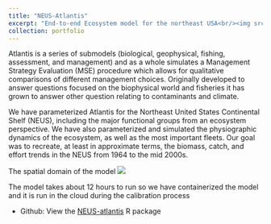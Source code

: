 ```yaml
---
title: "NEUS-Atlantis"
excerpt: "End-to-end Ecosystem model for the northeast USA<br/><img src='/images/portfolio/neus-200px.PNG'>"
collection: portfolio
---
```


Atlantis is a series of submodels (biological, geophysical, fishing, assessment, and management) and as a whole simulates a Management Strategy Evaluation (MSE) procedure which allows for qualitative comparisons of different management choices. Originally developed to answer questions focused on the biophysical world and fisheries it has grown to answer other question relating to contaminants and climate.

We have parameterized Atlantis for the Northeast United States Continental Shelf (NEUS), including the major functional groups from an ecosystem perspective. We have also parameterized and simulated the physiographic dynamics of the ecosystem, as well as the most important fleets. Our goal was to recreate, at least in approximate terms, the biomass, catch, and effort trends in the NEUS from 1964 to the mid 2000s.

The spatial domain of the model
![](https://raw.githubusercontent.com/NOAA-EDAB/neus-atlantis/master/Geometry/Neus_1_5_with_Coastline.png)

The model takes about 12 hours to run so we have containerized the model and it is run in the cloud during the calibration process


* Github: View the [NEUS-atlantis](https://github.com/NOAA-EDAB/stocksmart/) R package